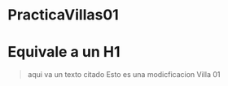 # PracticaVillas01

# Equivale a un H1

> aqui va un texto citado
> Esto es una modicficacion Villa 01
